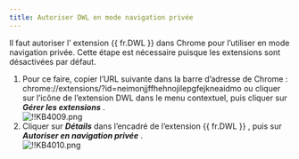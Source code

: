 ```yaml
---
title: Autoriser DWL en mode navigation privée
---
```

Il faut autoriser l’ extension {{ fr.DWL }} dans Chrome pour l’utiliser en mode navigation privée. Cette étape est nécessaire puisque les extensions sont désactivées par défaut.  

1. Pour ce faire, copier l’URL suivante dans la barre d’adresse de Chrome : chrome://extensions/?id=neimonjjffhehnojilepgfejkneaidmo ou cliquer sur l’icône de l’extension DWL dans le menu contextuel, puis cliquer sur ***Gérer les extensions*** .  
![!!KB4009.png](/img/fr/kb/KB4009.png) 
1. Cliquer sur ***Détails*** dans l’encadré de l’extension {{ fr.DWL }} , puis sur ***Autoriser en navigation privée*** .  
![!!KB4010.png](/img/fr/kb/KB4010.png) 

